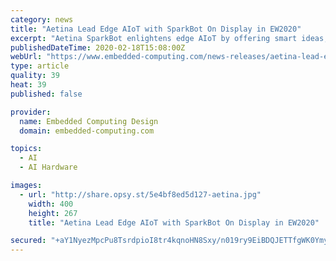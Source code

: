 ```yaml
---
category: news
title: "Aetina Lead Edge AIoT with SparkBot On Display in EW2020"
excerpt: "Aetina SparkBot enlightens edge AIoT by offering smart ideas, platform pre-integration, and AI concept distributing to all intelligent developers. Aetina is focusing on industrial GPUPU and GPU based computing platform, which request customized and version variety, and in compliance with the Edge AIoT environment. To enhance the essential ..."
publishedDateTime: 2020-02-18T15:08:00Z
webUrl: "https://www.embedded-computing.com/news-releases/aetina-lead-edge-aiot-with-sparkbot-on-display-in-ew2020"
type: article
quality: 39
heat: 39
published: false

provider:
  name: Embedded Computing Design
  domain: embedded-computing.com

topics:
  - AI
  - AI Hardware

images:
  - url: "http://share.opsy.st/5e4bf8ed5d127-aetina.jpg"
    width: 400
    height: 267
    title: "Aetina Lead Edge AIoT with SparkBot On Display in EW2020"

secured: "+aY1NyezMpcPu8TsrdpioI8tr4kqnoHN8Sxy/n019ry9EiBDQJETTfgWK0YmyqFRoRXlP9BBaHlkFOHO5f9n1LAvvWjdnnEACzZYfg6+fouOZ9NgPmEBa2MV6pvdf8thkys0b7j8zvPf49/kAE2TjntmZdAMpARvUc7nuNjHeut84mDP99L5QhENPFrXf7wyGRFnDlB68s7DmBoufCtEzKr3msv+vp1PGuizElWL4CGUXtRe8PX8kEEVJ3FvsepIAj6hY72XjBO5V1J03Pab+klixwGgpGV0KSecMy1k5H1lxUys+rOKApfADZBJFKhs;BpfAPEz7qFPlUNc3gDnPvw=="
---
```


